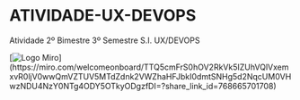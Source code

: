 # ATIVIDADE-UX-DEVOPS
Atividade 2º Bimestre 3º Semestre S.I. UX/DEVOPS

[![Logo Miro]([https://encrypted-tbn0.gstatic.com/images?q=tbn:ANd9GcTOUr2oUxLpbqaOW4f32J565JuzAEKEdubb6g&s](https://www.qbssoftware.de/wp-content/uploads/2022/07/MIRO-logo.png))](https://miro.com/welcomeonboard/TTQ5cmFrS0hOV2RkVk5IZUhVQlVxemxvR0ljV0wwQmVZTUV5MTdZdnk2VWZhaHFJbkI0dmtSNHg5d2NqcUM0VHwzNDU4NzY0NTg4ODY5OTkyODgzfDI=?share_link_id=768665701708)



